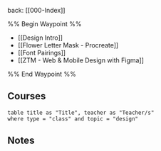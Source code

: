 back: [[000-Index]]

%% Begin Waypoint %%
- [[Design Intro]]
- [[Flower Letter Mask - Procreate]]
- [[Font Pairings]]
- [[ZTM - Web & Mobile Design with Figma]]

%% End Waypoint %%


## Courses

```dataview
table title as "Title", teacher as "Teacher/s"
where type = "class" and topic = "design"
```



## Notes





